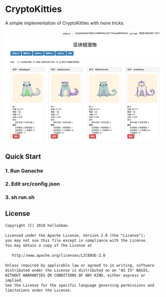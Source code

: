 CryptoKitties
=========================

A simple implementation of CryptoKitties with more tricks.

![image](/img/erc721-demo.png)

Quick Start
-------------

### 1. Run Ganache

### 2. Edit src/config.json

### 3. sh run.sh


License
-------------

    Copyright (C) 2018 hello2mao.

    Licensed under the Apache License, Version 2.0 (the "License");
    you may not use this file except in compliance with the License.
    You may obtain a copy of the License at

       http://www.apache.org/licenses/LICENSE-2.0

    Unless required by applicable law or agreed to in writing, software
    distributed under the License is distributed on an "AS IS" BASIS,
    WITHOUT WARRANTIES OR CONDITIONS OF ANY KIND, either express or implied.
    See the License for the specific language governing permissions and
    limitations under the License.